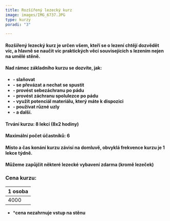 ```yaml
---
title: Rozšířený lezecký kurz
image: images/IMG_6737.JPG
type: kurzy
poradi: "3"

---
```

#### **Rozšířený lezecký kurz je určen všem, kteří se o lezení chtějí dozvědět víc, a hlavně se naučit víc praktických věcí souvisejících s lezením nejen na umělé stěně.**

#### 

#### **Nad rámec základního kurzu se dozvíte, jak:**

* **- slaňovat**
* **- se převázat a nechat se spustit**
* **- provést sebezáchranu po pádu**
* **- provést záchranu spolulezce po pádu**
* **- využít potenciál materiálu, který máte k dispozici**
* **- používat různé uzly**
* **- a další.**

#### **Trvání kurzu: 8 lekcí (8x2 hodiny)**

#### **Maximální počet účastníků: 6**

#### **Místo a čas konání kurzu závisí na domluvě, obvyklá frekvence kurzu je 1 lekce týdně.**

#### **Můžeme zapůjčit některé lezecké vybavení zdarma (kromě lezeček)**

### **Cena kurzu:**

| 1 osoba |
| --- |
| 4000 |

* ***cena nezahrnuje vstup na stěnu**